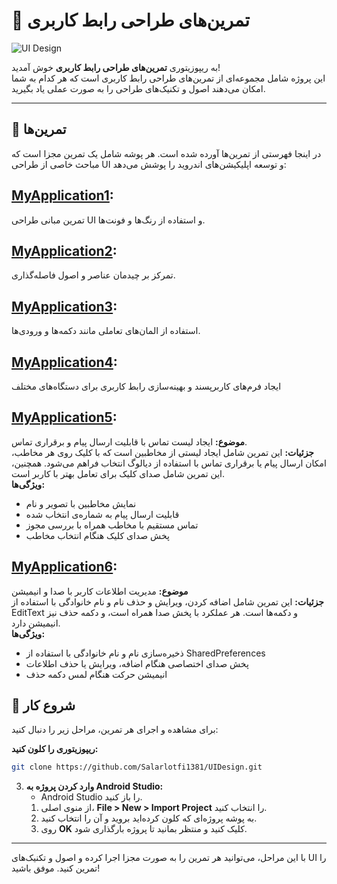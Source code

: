 # 🎨 تمرین‌های طراحی رابط کاربری

![UI Design](https://example.com/your-banner-image.png) <!-- جایگزین با URL تصویر دلخواه -->

به ریپوزیتوری **تمرین‌های طراحی رابط کاربری** خوش آمدید!  
این پروژه شامل مجموعه‌ای از تمرین‌های طراحی رابط کاربری است که هر کدام به شما امکان می‌دهند اصول و تکنیک‌های طراحی را به صورت عملی یاد بگیرید.

---

## 📑 تمرین‌ها

در اینجا فهرستی از تمرین‌ها آورده شده است. هر پوشه شامل یک تمرین مجزا است که مباحث خاصی از طراحی UI و توسعه اپلیکیشن‌های اندروید را پوشش می‌دهد:
## [MyApplication1](https://github.com/Salarlotfi1381/UIDesign/tree/main/MyApplication1):

تمرین مبانی طراحی UI و استفاده از رنگ‌ها و فونت‌ها.
## [MyApplication2](https://github.com/Salarlotfi1381/UIDesign/tree/main/MyApplication2):

تمرکز بر چیدمان عناصر و اصول فاصله‌گذاری.
## [MyApplication3](https://github.com/Salarlotfi1381/UIDesign/tree/main/MyApplication3):

 استفاده از المان‌های تعاملی مانند دکمه‌ها و ورودی‌ها.
## [MyApplication4](https://github.com/Salarlotfi1381/UIDesign/tree/main/MyApplication4):

ایجاد فرم‌های کاربرپسند و بهینه‌سازی رابط کاربری برای دستگاه‌های مختلف

## [MyApplication5](https://github.com/Salarlotfi1381/UIDesign/tree/main/MyApplication5):

**موضوع:** ایجاد لیست تماس با قابلیت ارسال پیام و برقراری تماس.  
**جزئیات:** این تمرین شامل ایجاد لیستی از مخاطبین است که با کلیک روی هر مخاطب، امکان ارسال پیام یا برقراری تماس با استفاده از دیالوگ انتخاب فراهم می‌شود. همچنین، این تمرین شامل صدای کلیک برای تعامل بهتر با کاربر است.  
**ویژگی‌ها:**
- نمایش مخاطبین با تصویر و نام
- قابلیت ارسال پیام به شماره‌ی انتخاب شده
- تماس مستقیم با مخاطب همراه با بررسی مجوز
- پخش صدای کلیک هنگام انتخاب مخاطب

## [MyApplication6](https://github.com/Salarlotfi1381/UIDesign/tree/main/MyApplication6):

**موضوع:** مدیریت اطلاعات کاربر با صدا و انیمیشن  
**جزئیات:** این تمرین شامل اضافه کردن، ویرایش و حذف نام و نام خانوادگی با استفاده از EditText و دکمه‌ها است. هر عملکرد با پخش صدا همراه است، و دکمه حذف نیز انیمیشن دارد.  
**ویژگی‌ها:**
- ذخیره‌سازی نام و نام خانوادگی با استفاده از SharedPreferences
- پخش صدای اختصاصی هنگام اضافه، ویرایش یا حذف اطلاعات
- انیمیشن حرکت هنگام لمس دکمه حذف



## 🚀 شروع کار

برای مشاهده و اجرای هر تمرین، مراحل زیر را دنبال کنید:

 **ریپوزیتوری را کلون کنید:**
```bash
git clone https://github.com/Salarlotfi1381/UIDesign.git
```


3. **وارد کردن پروژه به Android Studio:**
    - Android Studio را باز کنید.
    1. از منوی اصلی، **File > New > Import Project** را انتخاب کنید.
    2. به پوشه پروژه‌ای که کلون کرده‌اید بروید و آن را انتخاب کنید.
    3. روی **OK** کلیک کنید و منتظر بمانید تا پروژه بارگذاری شود.

---

با این مراحل، می‌توانید هر تمرین را به صورت مجزا اجرا کرده و اصول و تکنیک‌های UI را تمرین کنید. موفق باشید!
